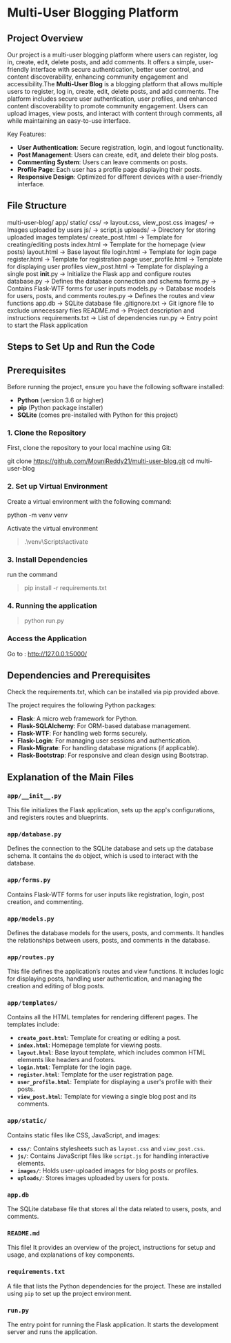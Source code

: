 # Multi-User Blogging Platform

## Project Overview
Our project is a multi-user blogging platform where users can register, log in, create, edit, delete posts, and add comments. It offers a simple, user-friendly interface with secure authentication, better user control, and content discoverability, enhancing community engagement and accessibility.The **Multi-User Blog** is a blogging platform that allows multiple users to register, log in, create, edit, delete posts, and add comments. The platform includes secure user authentication, user profiles, and enhanced content discoverability to promote community engagement. Users can upload images, view posts, and interact with content through comments, all while maintaining an easy-to-use interface.

Key Features:
- **User Authentication**: Secure registration, login, and logout functionality.
- **Post Management**: Users can create, edit, and delete their blog posts.
- **Commenting System**: Users can leave comments on posts.
- **Profile Page**: Each user has a profile page displaying their posts.
- **Responsive Design**: Optimized for different devices with a user-friendly interface.


## File Structure
multi-user-blog/
    app/
        static/
            css/                    -> layout.css, view_post.css
            images/                  -> Images uploaded by users
            js/                      -> script.js
            uploads/                 -> Directory for storing uploaded images
        templates/
            create_post.html         -> Template for creating/editing posts
            index.html               -> Template for the homepage (view posts)
            layout.html              -> Base layout file
            login.html               -> Template for login page
            register.html            -> Template for registration page
            user_profile.html        -> Template for displaying user profiles
            view_post.html           -> Template for displaying a single post
        __init__.py                  -> Initialize the Flask app and configure routes
        database.py                 -> Defines the database connection and schema
        forms.py                    -> Contains Flask-WTF forms for user inputs
        models.py                   -> Database models for users, posts, and comments
        routes.py                   -> Defines the routes and view functions
    app.db                         -> SQLite database file
    .gitignore.txt                 -> Git ignore file to exclude unnecessary files
    README.md                      -> Project description and instructions
    requirements.txt               -> List of dependencies
    run.py                         -> Entry point to start the Flask application

## Steps to Set Up and Run the Code

## Prerequisites
Before running the project, ensure you have the following software installed:
- **Python** (version 3.6 or higher)
- **pip** (Python package installer)
- **SQLite** (comes pre-installed with Python for this project)

### 1. Clone the Repository
First, clone the repository to your local machine using Git:

git clone https://github.com/MouniReddy21/multi-user-blog.git
cd multi-user-blog

### 2. Set up Virtual Environment
Create a virtual environment with the following command:

python -m venv venv

Activate the virtual environment
> .\venv\Scripts\activate


### 3. Install Dependencies
run the command
> pip install -r requirements.txt

### 4. Running the application
> python run.py

### Access the Application
Go to : http://127.0.0.1:5000/

## Dependencies and Prerequisites
Check the requirements.txt, which can be installed via pip provided above.

The project requires the following Python packages:

- **Flask**: A micro web framework for Python.
- **Flask-SQLAlchemy**: For ORM-based database management.
- **Flask-WTF**: For handling web forms securely.
- **Flask-Login**: For managing user sessions and authentication.
- **Flask-Migrate**: For handling database migrations (if applicable).
- **Flask-Bootstrap**: For responsive and clean design using Bootstrap.

## Explanation of the Main Files

### `app/__init__.py`
This file initializes the Flask application, sets up the app's configurations, and registers routes and blueprints.

### `app/database.py`
Defines the connection to the SQLite database and sets up the database schema. It contains the `db` object, which is used to interact with the database.

### `app/forms.py`
Contains Flask-WTF forms for user inputs like registration, login, post creation, and commenting.

### `app/models.py`
Defines the database models for the users, posts, and comments. It handles the relationships between users, posts, and comments in the database.

### `app/routes.py`
This file defines the application’s routes and view functions. It includes logic for displaying posts, handling user authentication, and managing the creation and editing of blog posts.

### `app/templates/`
Contains all the HTML templates for rendering different pages. The templates include:

- **`create_post.html`**: Template for creating or editing a post.
- **`index.html`**: Homepage template for viewing posts.
- **`layout.html`**: Base layout template, which includes common HTML elements like headers and footers.
- **`login.html`**: Template for the login page.
- **`register.html`**: Template for the user registration page.
- **`user_profile.html`**: Template for displaying a user's profile with their posts.
- **`view_post.html`**: Template for viewing a single blog post and its comments.

### `app/static/`
Contains static files like CSS, JavaScript, and images:

- **`css/`**: Contains stylesheets such as `layout.css` and `view_post.css`.
- **`js/`**: Contains JavaScript files like `script.js` for handling interactive elements.
- **`images/`**: Holds user-uploaded images for blog posts or profiles.
- **`uploads/`**: Stores images uploaded by users for posts.

### `app.db`
The SQLite database file that stores all the data related to users, posts, and comments.

### `README.md`
This file! It provides an overview of the project, instructions for setup and usage, and explanations of key components.

### `requirements.txt`
A file that lists the Python dependencies for the project. These are installed using `pip` to set up the project environment.

### `run.py`
The entry point for running the Flask application. It starts the development server and runs the application.




